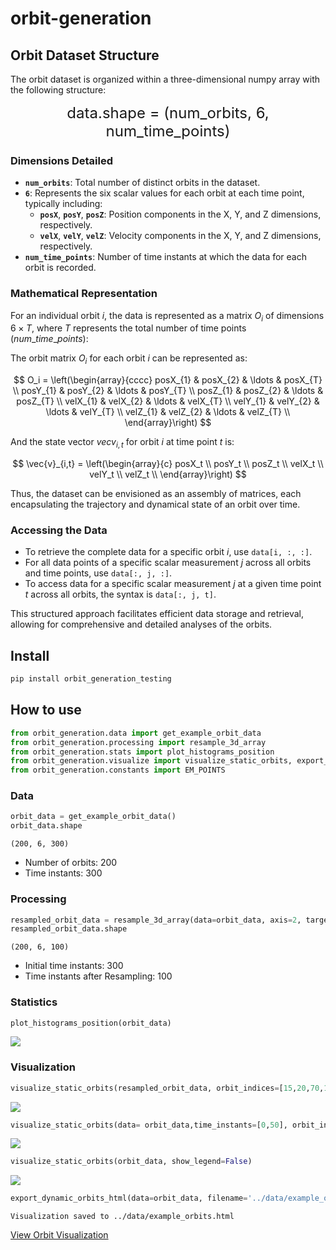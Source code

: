 # orbit-generation


<!-- WARNING: THIS FILE WAS AUTOGENERATED! DO NOT EDIT! -->

## Orbit Dataset Structure

The orbit dataset is organized within a three-dimensional numpy array
with the following structure:

<center>
<font size="5">data.shape = (num_orbits, 6, num_time_points)</font>
</center>

### Dimensions Detailed

- **`num_orbits`**: Total number of distinct orbits in the dataset.
- **`6`**: Represents the six scalar values for each orbit at each time
  point, typically including:
  - **`posX`**, **`posY`**, **`posZ`**: Position components in the X, Y,
    and Z dimensions, respectively.
  - **`velX`**, **`velY`**, **`velZ`**: Velocity components in the X, Y,
    and Z dimensions, respectively.
- **`num_time_points`**: Number of time instants at which the data for
  each orbit is recorded.

### Mathematical Representation

For an individual orbit $i$, the data is represented as a matrix $O_i$
of dimensions $6 \times T$, where $T$ represents the total number of
time points ($num\_time\_points$):

The orbit matrix $O_i$ for each orbit $i$ can be represented as:

$$
O_i = \left(\begin{array}{cccc}
posX_{1} & posX_{2} & \ldots & posX_{T} \\
posY_{1} & posY_{2} & \ldots & posY_{T} \\
posZ_{1} & posZ_{2} & \ldots & posZ_{T} \\
velX_{1} & velX_{2} & \ldots & velX_{T} \\
velY_{1} & velY_{2} & \ldots & velY_{T} \\
velZ_{1} & velZ_{2} & \ldots & velZ_{T} \\
\end{array}\right)
$$

And the state vector $vec{v}_{i,t}$ for orbit $i$ at time point $t$ is:

$$
\vec{v}_{i,t} = \left(\begin{array}{c}
posX_t \\
posY_t \\
posZ_t \\
velX_t \\
velY_t \\
velZ_t \\
\end{array}\right)
$$

Thus, the dataset can be envisioned as an assembly of matrices, each
encapsulating the trajectory and dynamical state of an orbit over time.

### Accessing the Data

- To retrieve the complete data for a specific orbit $i$, use
  `data[i, :, :]`.
- For all data points of a specific scalar measurement $j$ across all
  orbits and time points, use `data[:, j, :]`.
- To access data for a specific scalar measurement $j$ at a given time
  point $t$ across all orbits, the syntax is `data[:, j, t]`.

This structured approach facilitates efficient data storage and
retrieval, allowing for comprehensive and detailed analyses of the
orbits.

## Install

``` sh
pip install orbit_generation_testing
```

## How to use

``` python
from orbit_generation.data import get_example_orbit_data
from orbit_generation.processing import resample_3d_array
from orbit_generation.stats import plot_histograms_position
from orbit_generation.visualize import visualize_static_orbits, export_dynamic_orbits_html
from orbit_generation.constants import EM_POINTS
```

### Data

``` python
orbit_data = get_example_orbit_data()
orbit_data.shape
```

    (200, 6, 300)

- Number of orbits: 200
- Time instants: 300

### Processing

``` python
resampled_orbit_data = resample_3d_array(data=orbit_data, axis=2, target_size= 100)
resampled_orbit_data.shape
```

    (200, 6, 100)

- Initial time instants: 300
- Time instants after Resampling: 100

### Statistics

``` python
plot_histograms_position(orbit_data)
```

![](index_files/figure-commonmark/cell-5-output-1.png)

### Visualization

``` python
visualize_static_orbits(resampled_orbit_data, orbit_indices=[15,20,70,140,190], point_dict=EM_POINTS)
```

![](index_files/figure-commonmark/cell-6-output-1.png)

``` python
visualize_static_orbits(data= orbit_data,time_instants=[0,50], orbit_indices=[0,20,40])
```

![](index_files/figure-commonmark/cell-7-output-1.png)

``` python
visualize_static_orbits(orbit_data, show_legend=False)
```

![](index_files/figure-commonmark/cell-8-output-1.png)

``` python
export_dynamic_orbits_html(data=orbit_data, filename='../data/example_orbits.html')
```

    Visualization saved to ../data/example_orbits.html

[View Orbit Visualization](../data/example_orbits.html)
